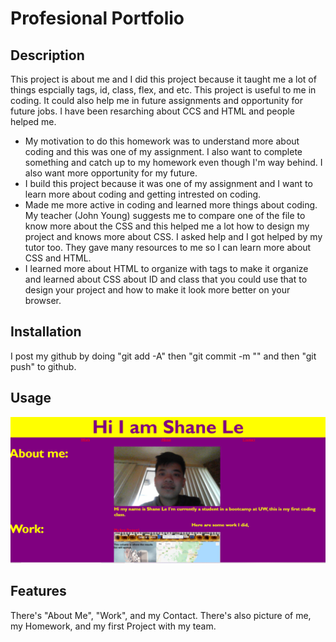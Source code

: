# Profesional Portfolio
## Description
This project is about me and I did this project because it taught me a lot of things espcially tags, id, class, flex, and etc. This project is useful to me in coding. It could also help me in future assignments and opportunity for future jobs. I have been resarching about CCS and HTML and people helped me.
- My motivation to do this homework was to understand more about coding and this was one of my assignment. I also want to complete something and catch up to my homework even though I'm way behind. I also want more opportunity for my future.
- I build this project because it was one of my assignment and I want to learn more about coding and getting intrested on coding.
- Made me more active in coding and learned more things about coding. My teacher (John Young) suggests me to compare one of the file to know more about the CSS and this helped me a lot how to design my project and knows more about CSS. I asked help and I got helped by my tutor too. They gave many resources to me so I can learn more about CSS and HTML.
- I learned more about HTML to organize with tags to make it organize and learned about CSS about ID and class that you could use that to design your project and how to make it look more better on your browser.
## Installation
<!-- What are the steps required to install your project? Provide a step-by-step description of how to get the development environment running. --> I post my github by doing "git add -A" then "git commit -m "" and then "git push" to github.
## Usage
![Portfolio](./Portfolio.PNG)
## Features
There's "About Me", "Work", and my Contact. There's also picture of me, my Homework, and my first Project with my team.